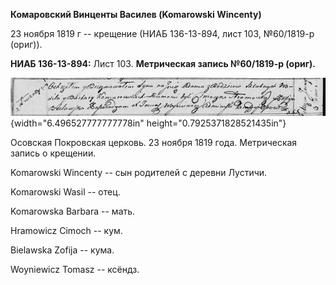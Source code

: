 **Комаровский Винценты Василев (Komarowski Wincenty)**

23 ноября 1819 г -- крещение (НИАБ 136-13-894, лист 103, №60/1819-р
(ориг)).

**НИАБ 136-13-894:** Лист 103. **Метрическая запись №60/1819-р (ориг).**

![](./media/76e43525a233623c3beec080f2c4d453dd9a93b3.png){width="6.496527777777778in"
height="0.7925371828521435in"}

Осовская Покровская церковь. 23 ноября 1819 года. Метрическая запись о
крещении.

Komarowski Wincenty -- сын родителей с деревни Лустичи.

Komarowski Wasil -- отец.

Komarowska Barbara -- мать.

Hramowicz Cimoch -- кум.

Bielawska Zofija -- кума.

Woyniewicz Tomasz -- ксёндз.
